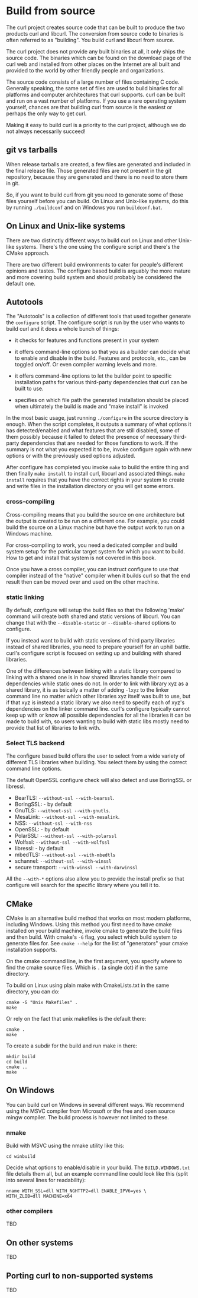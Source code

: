 # Build from source

The curl project creates source code that can be built to produce the two
products curl and libcurl. The conversion from source code to binaries
is often referred to as "building". You build curl and libcurl from source.

The curl project does not provide any built binaries at all, it only ships the
source code. The binaries which can be found on the download page of the curl
web and installed from other places on the Internet are all built and provided
to the world by other friendly people and organizations.

The source code consists of a large number of files containing C
code. Generally speaking, the same set of files are used to build binaries for
all platforms and computer architectures that curl supports. curl can be built
and run on a vast number of platforms. If you use a rare operating system
yourself, chances are that building curl from source is the easiest or perhaps
the only way to get curl.

Making it easy to build curl is a priority to the curl project, although we do
not always necessarily succeed!

## git vs tarballs

When release tarballs are created, a few files are generated and included in
the final release file. Those generated files are not present in the git
repository, because they are generated and there is no need to
store them in git.

So, if you want to build curl from git you need to generate some of those
files yourself before you can build. On Linux and Unix-like systems, do this by
running `./buildconf` and on Windows you run `buildconf.bat`.

## On Linux and Unix-like systems

There are two distinctly different ways to build curl on Linux and other
Unix-like systems. There's the one using the configure script and there's the
CMake approach.

There are two different build environments to cater for people's different
opinions and tastes. The configure based build is arguably the more mature and
more covering build system and should probably be considered the default one.

## Autotools

The "Autotools" is a collection of different tools that used together generate
the `configure` script. The configure script is run by the user who wants to
build curl and it does a whole bunch of things:

 - it checks for features and functions present in your system

 - it offers command-line options so that you as a builder can decide what to
   enable and disable in the build. Features and protocols, etc., can be
   toggled on/off. Or even compiler warning levels and more.

 - it offers command-line options to let the builder point to specific
   installation paths for various third-party dependencies that curl can be
   built to use.

 - specifies on which file path the generated installation should be placed
   when ultimately the build is made and "make install" is invoked

In the most basic usage, just running `./configure` in the source directory is
enough. When the script completes, it outputs a summary of what options it has
detected/enabled and what features that are still disabled, some of them
possibly because it failed to detect the presence of necessary third-party
dependencies that are needed for those functions to work. If the summary is
not what you expected it to be, invoke configure again with new options or
with the previously used options adjusted.

After configure has completed you invoke `make` to build the entire thing and
then finally `make install` to install curl, libcurl and associated
things. `make install` requires that you have the correct rights in your
system to create and write files in the installation directory or you will get
some errors.

### cross-compiling

Cross-compiling means that you build the source on one architecture but the
output is created to be run on a different one. For example, you could build
the source on a Linux machine but have the output work to run on a Windows
machine.

For cross-compiling to work, you need a dedicated compiler and build system
setup for the particular target system for which you want to build. How to get
and install that system is not covered in this book.

Once you have a cross compiler, you can instruct configure to use that
compiler instead of the "native" compiler when it builds curl so that the end
result then can be moved over and used on the other machine.

### static linking

By default, configure will setup the build files so that the following 'make'
command will create both shared and static versions of libcurl. You can change
that with the `--disable-static` or `--disable-shared` options to configure.

If you instead want to build with static versions of third party libraries
instead of shared libraries, you need to prepare yourself for an uphill
battle. curl's configure script is focused on setting up and building with
shared libraries.

One of the differences between linking with a static library compared to
linking with a shared one is in how shared libraries handle their own
dependencies while static ones do not. In order to link with library xyz as a
shared library, it is as bsically a matter of adding `-lxyz` to the linker
command line no matter which other libraries xyz itself was built to use, but
if that xyz is instead a static library we also need to specify each of xyz's
dependencies on the linker command line. curl's configure typically cannot
keep up with or know all possible dependencies for all the libraries it can be
made to build with, so users wanting to build with static libs mostly need to
provide that list of libraries to link with.

### Select TLS backend

The configure based build offers the user to select from a wide variety of
different TLS libraries when building. You select them by using the correct
command line options.

The default OpenSSL configure check will also detect and use BoringSSL or
libressl.

 - BearTLS: `--without-ssl --with-bearssl`.
 - BoringSSL: - by default
 - GnuTLS: `--without-ssl --with-gnutls`.
 - MesaLink: `--without-ssl --with-mesalink`.
 - NSS: `--without-ssl --with-nss`
 - OpenSSL: - by default
 - PolarSSL: `--without-ssl --with-polarssl`
 - Wolfssl: `--without-ssl --with-wolfssl`
 - libressl: - by default
 - mbedTLS: `--without-ssl --with-mbedtls`
 - schannel: `--without-ssl --with-winssl`
 - secure transport: `--with-winssl --with-darwinssl`

All the `--with-*` options also allow you to provide the install prefix so
that configure will search for the specific library where you tell it to.

## CMake

CMake is an alternative build method that works on most modern platforms,
including Windows. Using this method you first need to have cmake installed on
your build machine, invoke cmake to generate the build files and then
build. With cmake's `-G` flag, you select which build system to generate files
for. See `cmake --help` for the list of "generators" your cmake installation
supports.

On the cmake command line, in the first argument, you specify where to find
the cmake source files. Which is `.` (a single dot) if in the same directory.

To build on Linux using plain make with CmakeLists.txt in the same directory,
you can do:

    cmake -G "Unix Makefiles" .
    make

Or rely on the fact that unix makefiles is the default there:

    cmake .
    make

To create a subdir for the build and run make in there:

    mkdir build
    cd build
    cmake ..
    make

## On Windows

You can build curl on Windows in several different ways. We recommend using
the MSVC compiler from Microsoft or the free and open source mingw compiler. The
build process is however not limited to these.

### nmake

Build with MSVC using the nmake utility like this:

    cd winbuild

Decide what options to enable/disable in your build. The `BUILD.WINDOWS.txt`
file details them all, but an example command line could look like this (split
into several lines for readability):

    nname WITH_SSL=dll WITH_NGHTTP2=dll ENABLE_IPV6=yes \
    WITH_ZLIB=dll MACHINE=x64 

### other compilers

TBD

## On other systems

TBD

## Porting curl to non-supported systems

TBD
